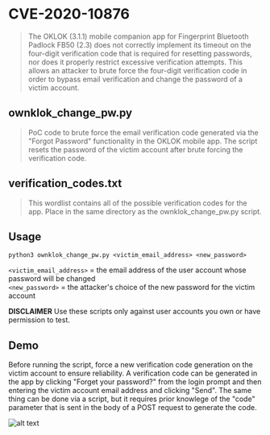 # CVE-2020-10876
>The OKLOK (3.1.1) mobile companion app for Fingerprint Bluetooth Padlock FB50 (2.3) does not correctly implement its timeout on the four-digit verification code that is required for resetting passwords, nor does it properly restrict excessive verification attempts. This allows an attacker to brute force the four-digit verification code in order to bypass email verification and change the password of a victim account.

## ownklok_change_pw.py
>PoC code to brute force the email verification code generated via the "Forgot Password" functionality in the OKLOK mobile app. The script resets the password of the victim account after brute forcing the verification code.

## verification_codes.txt
>This wordlist contains all of the possible verification codes for the app. Place in the same directory as the ownklok_change_pw.py script. 

## Usage
```python3 ownklok_change_pw.py <victim_email_address> <new_password>```

`<victim_email_address>` = the email address of the user account whose password will be changed</br>
`<new_password>` = the attacker's choice of the new password for the victim account

**DISCLAIMER** Use these scripts only against user accounts you own or have permission to test.

## Demo

Before running the script, force a new verification code generation on the victim account to ensure reliability. A verification code can be generated in the app by clicking "Forget your password?" from the login prompt and then entering the victim account email address and clicking "Send". The same thing can be done via a script, but it requires prior knowlege of the "code" parameter that is sent in the body of a POST request to generate the code.

![alt text](../screenshots/ownklok_change_pw_demo.png)
